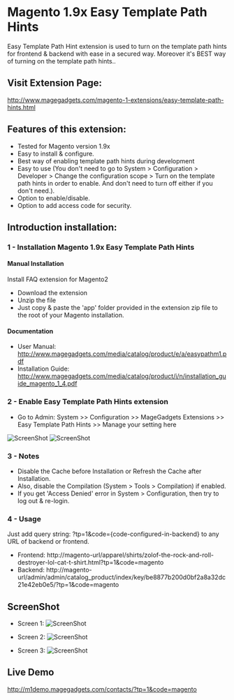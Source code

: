 # Magento 1.9x Easy Template Path Hints
Easy Template Path Hint extension is used to turn on the template path hints for frontend & backend with ease in a secured way.  Moreover it's BEST way of turning on the template path hints..

## Visit Extension Page: 

http://www.magegadgets.com/magento-1-extensions/easy-template-path-hints.html

## Features of this extension:
- Tested for Magento version 1.9x
- Easy to install & configure.
- Best way of enabling template path hints during development
- Easy to use (You don't need to go to System > Configuration > Developer > Change the configuration scope > Turn on the template path hints in order to enable. And don't need to turn off either if you don't need.).
- Option to enable/disable.
- Option to add access code for security.

## Introduction installation:

### 1 - Installation Magento 1.9x Easy Template Path Hints
#### Manual Installation

Install FAQ extension for Magento2
 * Download the extension
 * Unzip the file
 * Just copy & paste the 'app' folder provided in the extension zip file to the root of your Magento installation.
 
#### Documentation
* User Manual: http://www.magegadgets.com/media/catalog/product/e/a/easypathm1.pdf
* Installation Guide: http://www.magegadgets.com/media/catalog/product/i/n/installation_guide_magento_1_4.pdf


 
 ### 2 - Enable Easy Template Path Hints extension
 * Go to Admin: System >> Configuration >> MageGadgets Extensions >> Easy Template Path Hints >> Manage your setting here
 
![ScreenShot](http://www.magegadgets.com/media/catalog/product/cache/1/image/1000x1000/17f82f742ffe127f42dca9de82fb58b1/2/_/2_3.png)
![ScreenShot](http://www.magegadgets.com/media/catalog/product/cache/1/image/1000x1000/17f82f742ffe127f42dca9de82fb58b1/3/_/3_1_1.png)

### 3 - Notes

* Disable the Cache before Installation or Refresh the Cache after Installation.
* Also, disable the Compilation (System > Tools > Compilation) if enabled.
* If you get 'Access Denied' error in System > Configuration, then try to log out & re-login.

### 4 - Usage

Just add query string: ?tp=1&code={code-configured-in-backend} to any URL of backend or frontend.
* Frontend: http://magento-url/apparel/shirts/zolof-the-rock-and-roll-destroyer-lol-cat-t-shirt.html?tp=1&code=magento
* Backend: http://magento-url/admin/admin/catalog_product/index/key/be8877b200d0bf2a8a32dc21e42eb0e5/?tp=1&code=magento

## ScreenShot

* Screen 1:
![ScreenShot](http://www.magegadgets.com/media/wysiwyg/magegadgets/Extensions/4.png)

* Screen 2:
![ScreenShot](http://www.magegadgets.com/media/catalog/product/cache/1/image/1000x1000/17f82f742ffe127f42dca9de82fb58b1/5/_/5_1_1.png)

* Screen 3:
![ScreenShot](http://www.magegadgets.com/media/wysiwyg/magegadgets/Extensions/6.png)

## Live Demo

http://m1demo.magegadgets.com/contacts/?tp=1&code=magento
